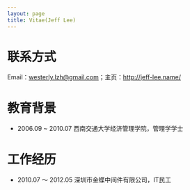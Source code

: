 ```yaml
---
layout: page
title: Vitae(Jeff Lee)
---
```


# 联系方式

Email：westerly.lzh@gmail.com；主页：<http://jeff-lee.name/>

# 教育背景

- 2006.09 ~ 2010.07 西南交通大学经济管理学院，管理学学士

# 工作经历

- 2010.07 ～ 2012.05 深圳市金蝶中间件有限公司，IT民工




